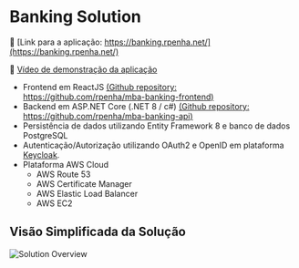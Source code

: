 # Banking Solution

🔗 [Link para a aplicação: https://banking.rpenha.net/](https://banking.rpenha.net/)

🔗 [Vídeo de demonstração da aplicação](https://www.loom.com/share/e741504e8d7143ed80c8cadf0937afea?sid=0c5e0d08-ef74-4e7f-985d-e2dec049829b)

* Frontend em ReactJS [(Github repository: https://github.com/rpenha/mba-banking-frontend)](https://github.com/rpenha/mba-banking-frontend)
* Backend em ASP.NET Core (.NET 8 / c#) [(Github repository: https://github.com/rpenha/mba-banking-api)](https://github.com/rpenha/mba-banking-api)
* Persistência de dados utilizando Entity Framework 8 e banco de dados PostgreSQL
* Autenticação/Autorização utilizando OAuth2 e OpenID em plataforma [Keycloak](https://www.keycloak.org/).
* Plataforma AWS Cloud
  * AWS Route 53
  * AWS Certificate Manager
  * AWS Elastic Load Balancer
  * AWS EC2

## Visão Simplificada da Solução

![Solution Overview](https://github.com/rpenha/mba-banking-api/blob/master/BankingSolution.png)
